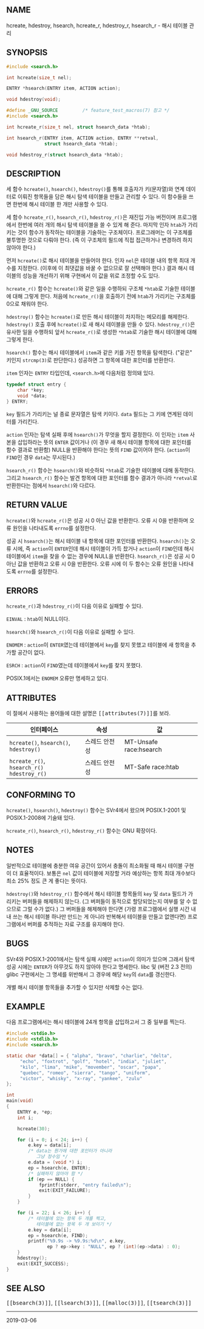 ## NAME

hcreate, hdestroy, hsearch, hcreate_r, hdestroy_r, hsearch_r - 해시 테이블 관리

## SYNOPSIS

```c
#include <search.h>

int hcreate(size_t nel);

ENTRY *hsearch(ENTRY item, ACTION action);

void hdestroy(void);

#define _GNU_SOURCE         /* feature_test_macros(7) 참고 */
#include <search.h>

int hcreate_r(size_t nel, struct hsearch_data *htab);

int hsearch_r(ENTRY item, ACTION action, ENTRY **retval,
              struct hsearch_data *htab);

void hdestroy_r(struct hsearch_data *htab);
```

## DESCRIPTION

세 함수 `hcreate()`, `hsearch()`, `hdestroy()`를 통해 호출자가 키(문자열)와 연계 데이터로 이뤄진 항목들을 담은 해시 탐색 테이블을 만들고 관리할 수 있다. 이 함수들을 쓰면 한번에 해시 테이블 한 개만 사용할 수 있다.

세 함수 `hcreate_r()`, `hsearch_r()`, `hdestroy_r()`은 재진입 가능 버전이며 프로그램에서 한번에 여러 개의 해시 탐색 테이블을 쓸 수 있게 해 준다. 마지막 인자 `htab`가 가리키는 것이 함수가 동작하는 테이블을 기술하는 구조체이다. 프로그래머는 이 구조체를 불투명한 것으로 다뤄야 한다. (즉 이 구조체의 필드에 직접 접근하거나 변경하려 하지 않아야 한다.)

먼저 `hcreate()`로 해시 테이블을 만들어야 한다. 인자 `nel`은 테이블 내의 항목 최대 개수를 지정한다. (이후에 이 최댓값을 바꿀 수 없으므로 잘 선택해야 한다.) 결과 해시 테이블의 성능을 개선하기 위해 구현에서 이 값을 위로 조정할 수도 있다.

`hcreate_r()` 함수는 `hcreate()`와 같은 일을 수행하되 구조체 `*htab`로 기술한 테이블에 대해 그렇게 한다. 처음에 `hcreate_r()`을 호출하기 전에 `htab`가 가리키는 구조체를 0으로 채워야 한다.

`hdestroy()` 함수는 `hcreate()`로 만든 해시 테이블이 차지하는 메모리를 해제한다. `hdestroy()` 호출 후에 `hcreate()`로 새 해시 테이블을 만들 수 있다. `hdestroy_r()`은 유사한 일을 수행하되 앞서 `hcreate_r()`로 생성한 `*htab`로 기술한 해시 테이블에 대해 그렇게 한다.

`hsearch()` 함수는 해시 테이블에서 `item`과 같은 키를 가진 항목을 탐색한다. ("같은" 키인지 `strcmp(3)`로 판단한다.) 성공하면 그 항목에 대한 포인터를 반환한다.

`item` 인자는 `ENTRY` 타입인데, `<search.h>`에 다음처럼 정의돼 있다.

```c
typedef struct entry {
    char *key;
    void *data;
} ENTRY;
```

`key` 필드가 가리키는 널 종료 문자열은 탐색 키이다. `data` 필드는 그 키에 연계된 데이터를 가리킨다.

`action` 인자는 탐색 실패 후에 `hsearch()`가 무엇을 할지 결정한다. 이 인자는 `item` 사본을 삽입하라는 뜻의 `ENTER` 값이거나 (이 경우 새 해시 테이블 항목에 대한 포인터를 함수 결과로 반환함) NULL을 반환해야 한다는 뜻의 `FIND` 값이어야 한다. (`action`이 `FIND`인 경우 `data`는 무시된다.)

`hsearch_r()` 함수는 `hsearch()`와 비슷하되 `*htab`로 기술한 테이블에 대해 동작한다. 그리고 `hsearch_r()` 함수는 발견 항목에 대한 포인터를 함수 결과가 아니라 `*retval`로 반환한다는 점에서 `hsearch()`와 다르다.

## RETURN VALUE

`hcreate()`와 `hcreate_r()`은 성공 시 0 아닌 값을 반환한다. 오류 시 0을 반환하며 오류 원인을 나타내도록 `errno`를 설정한다.

성공 시 `hsearch()`는 해시 테이블 내 항목에 대한 포인터를 반환한다. `hsearch()`는 오류 시에, 즉 `action`이 `ENTER`인데 해시 테이블이 가득 찼거나 `action`이 `FIND`인데 해시 테이블에서 `item`을 찾을 수 없는 경우에 NULL을 반환한다. `hsearch_r()`은 성공 시 0 아닌 값을 반환하고 오류 시 0을 반환한다. 오류 시에 이 두 함수는 오류 원인을 나타내도록 `errno`를 설정한다.

## ERRORS

`hcreate_r()`과 `hdestroy_r()`이 다음 이유로 실패할 수 있다.

`EINVAL`
:   `htab`이 NULL이다.

`hsearch()`와 `hsearch_r()`이 다음 이유로 실패할 수 있다.

`ENOMEM`
:   `action`이 `ENTER`였는데 테이블에서 `key`를 찾지 못했고 테이블에 새 항목을 추가할 공간이 없다.

`ESRCH`
:   `action`이 `FIND`였는데 테이블에서 `key`를 찾지 못했다.

POSIX.1에서는 `ENOMEM` 오류만 명세하고 있다.

## ATTRIBUTES

이 절에서 사용하는 용어들에 대한 설명은 <tt>[[attributes(7)]]</tt>를 보라.

| 인터페이스 | 속성 | 값 |
| --- | --- | --- |
| `hcreate()`, `hsearch()`,<br>`hdestroy()` | 스레드 안전성 | MT-Unsafe race:hsearch |
| `hcreate_r()`, `hsearch_r()`<br>`hdestroy_r()` | 스레드 안전성 | MT-Safe race:htab |

## CONFORMING TO

`hcreate()`, `hsearch()`, `hdestroy()` 함수는 SVr4에서 왔으며 POSIX.1-2001 및 POSIX.1-2008에 기술돼 있다.

`hcreate_r()`, `hsearch_r()`, `hdestroy_r()` 함수는 GNU 확장이다.

## NOTES

일반적으로 테이블에 충분한 여유 공간이 있어서 충돌이 최소화될 때 해시 테이블 구현이 더 효율적이다. 보통은 `nel` 값이 테이블에 저장할 거라 예상하는 항목 최대 개수보다 최소 25% 정도 큰 게 좋다는 뜻이다.

`hdestroy()`와 `hdestroy_r()` 함수에서 해시 테이블 항목들의 `key` 및 `data` 필드가 가리키는 버퍼들을 해제하지 않는다. (그 버퍼들이 동적으로 할당되었는지 여부를 알 수 없으므로 그럴 수가 없다.) 그 버퍼들을 해제해야 한다면 (가령 프로그램에서 실행 시간 내내 쓰는 해시 테이블 하나만 만드는 게 아니라 반복해서 테이블을 만들고 없앤다면) 프로그램에서 버퍼를 추적하는 자료 구조를 유지해야 한다.

## BUGS

SVr4와 POSIX.1-2001에서는 탐색 실패 시에만 `action`이 의미가 있으며 그래서 탐색 성공 시에는 `ENTER`가 아무것도 하지 않아야 한다고 명세한다. libc 및 (버전 2.3 전의) glibc 구현에서는 그 명세를 위반해서 그 경우에 해당 `key`의 `data`를 갱신한다.

개별 해시 테이블 항목들을 추가할 수 있지만 삭제할 수는 없다.

## EXAMPLE

다음 프로그램에서는 해시 테이블에 24개 항목을 삽입하고서 그 중 일부를 찍는다.

```c
#include <stdio.h>
#include <stdlib.h>
#include <search.h>

static char *data[] = { "alpha", "bravo", "charlie", "delta",
     "echo", "foxtrot", "golf", "hotel", "india", "juliet",
     "kilo", "lima", "mike", "movember", "oscar", "papa",
     "quebec", "romeo", "sierra", "tango", "uniform",
     "victor", "whisky", "x-ray", "yankee", "zulu"
};

int
main(void)
{
    ENTRY e, *ep;
    int i;

    hcreate(30);

    for (i = 0; i < 24; i++) {
        e.key = data[i];
        /* data는 뭔가에 대한 포인터가 아니라
           그냥 정수임 */
        e.data = (void *) i;
        ep = hsearch(e, ENTER);
        /* 실패하지 않아야 함 */
        if (ep == NULL) {
            fprintf(stderr, "entry failed\n");
            exit(EXIT_FAILURE);
        }
    }

    for (i = 22; i < 26; i++) {
        /* 테이블에 있는 항목 두 개를 찍고,
           테이블에 없는 항목 두 개 보이기 */
        e.key = data[i];
        ep = hsearch(e, FIND);
        printf("%9.9s -> %9.9s:%d\n", e.key,
               ep ? ep->key : "NULL", ep ? (int)(ep->data) : 0);
    }
    hdestroy();
    exit(EXIT_SUCCESS);
}
```

## SEE ALSO

<tt>[[bsearch(3)]]</tt>, <tt>[[lsearch(3)]]</tt>, <tt>[[malloc(3)]]</tt>, <tt>[[tsearch(3)]]</tt>

----

2019-03-06
